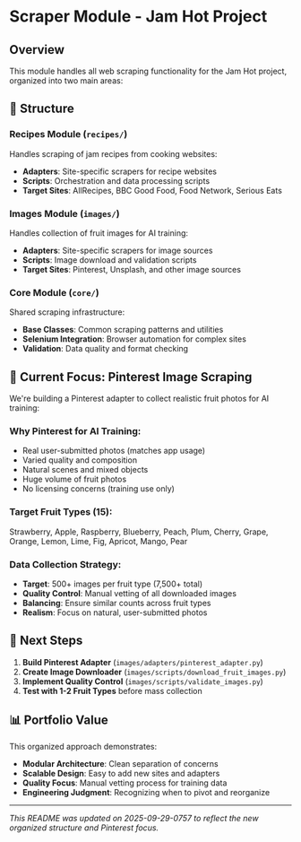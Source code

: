 # Scraper Module - Jam Hot Project

## Overview
This module handles all web scraping functionality for the Jam Hot project, organized into two main areas:

## 📁 Structure

### **Recipes Module** (`recipes/`)
Handles scraping of jam recipes from cooking websites:
- **Adapters**: Site-specific scrapers for recipe websites
- **Scripts**: Orchestration and data processing scripts
- **Target Sites**: AllRecipes, BBC Good Food, Food Network, Serious Eats

### **Images Module** (`images/`)
Handles collection of fruit images for AI training:
- **Adapters**: Site-specific scrapers for image sources
- **Scripts**: Image download and validation scripts
- **Target Sites**: Pinterest, Unsplash, and other image sources

### **Core Module** (`core/`)
Shared scraping infrastructure:
- **Base Classes**: Common scraping patterns and utilities
- **Selenium Integration**: Browser automation for complex sites
- **Validation**: Data quality and format checking

## 🎯 Current Focus: Pinterest Image Scraping

We're building a Pinterest adapter to collect realistic fruit photos for AI training:

### **Why Pinterest for AI Training:**
- Real user-submitted photos (matches app usage)
- Varied quality and composition
- Natural scenes and mixed objects
- Huge volume of fruit photos
- No licensing concerns (training use only)

### **Target Fruit Types (15):**
Strawberry, Apple, Raspberry, Blueberry, Peach, Plum, Cherry, Grape, Orange, Lemon, Lime, Fig, Apricot, Mango, Pear

### **Data Collection Strategy:**
- **Target**: 500+ images per fruit type (7,500+ total)
- **Quality Control**: Manual vetting of all downloaded images
- **Balancing**: Ensure similar counts across fruit types
- **Realism**: Focus on natural, user-submitted photos

## 🚀 Next Steps

1. **Build Pinterest Adapter** (`images/adapters/pinterest_adapter.py`)
2. **Create Image Downloader** (`images/scripts/download_fruit_images.py`)
3. **Implement Quality Control** (`images/scripts/validate_images.py`)
4. **Test with 1-2 Fruit Types** before mass collection

## 📊 Portfolio Value

This organized approach demonstrates:
- **Modular Architecture**: Clean separation of concerns
- **Scalable Design**: Easy to add new sites and adapters
- **Quality Focus**: Manual vetting process for training data
- **Engineering Judgment**: Recognizing when to pivot and reorganize

---

*This README was updated on 2025-09-29-0757 to reflect the new organized structure and Pinterest focus.*
